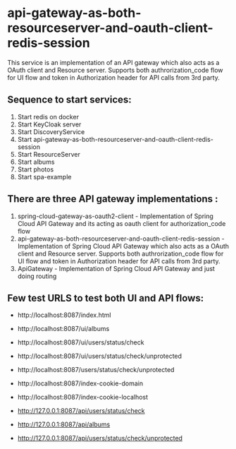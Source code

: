 # api-gateway-as-both-resourceserver-and-oauth-client-redis-session
This service is an implementation of an API gateway which also acts as a OAuth client and Resource server. Supports both authrorization_code flow for UI flow and token in Authorization header for API calls from 3rd party.

Sequence to start services:
---------------------------
1. Start redis on docker
2. Start KeyCloak server
3. Start DiscoveryService
4. Start api-gateway-as-both-resourceserver-and-oauth-client-redis-session
5. Start ResourceServer
6. Start albums
7. Start photos
8. Start spa-example

There are three API gateway implementations :
---------------------------
1. spring-cloud-gateway-as-oauth2-client - Implementation of Spring Cloud API Gateway and its acting as oauth client for authorization_code flow
2. api-gateway-as-both-resourceserver-and-oauth-client-redis-session - Implementation of Spring Cloud API Gateway which also acts as a OAuth client and Resource server. Supports both authrorization_code flow for UI flow and token in Authorization header for API calls from 3rd party.
3. ApiGateway - Implementation of Spring Cloud API Gateway and just doing routing 

Few test URLS to test both UI and API flows:
--------------------------------------------------
 - http://localhost:8087/index.html
 - http://localhost:8087/ui/albums
 - http://localhost:8087/ui/users/status/check
 - http://localhost:8087/ui/users/status/check/unprotected
 - http://localhost:8087/users/status/check/unprotected
 - http://localhost:8087/index-cookie-domain
 - http://localhost:8087/index-cookie-localhost

 - http://127.0.0.1:8087/api/users/status/check
 - http://127.0.0.1:8087/api/albums
 - http://127.0.0.1:8087/api/users/status/check/unprotected
